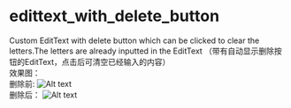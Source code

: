 # edittext_with_delete_button
Custom EditText with delete button which can be clicked to clear the letters.The letters are already inputted in the EditText  （带有自动显示删除按钮的EditText，点击后可清空已经输入的内容）  
效果图：  
删除前:
![Alt text](https://github.com/xuningjack/edittext_with_delete_button/raw/master/images/0.png)  
删除后：
![Alt text](https://github.com/xuningjack/edittext_with_delete_button/raw/master/images/1.png)
